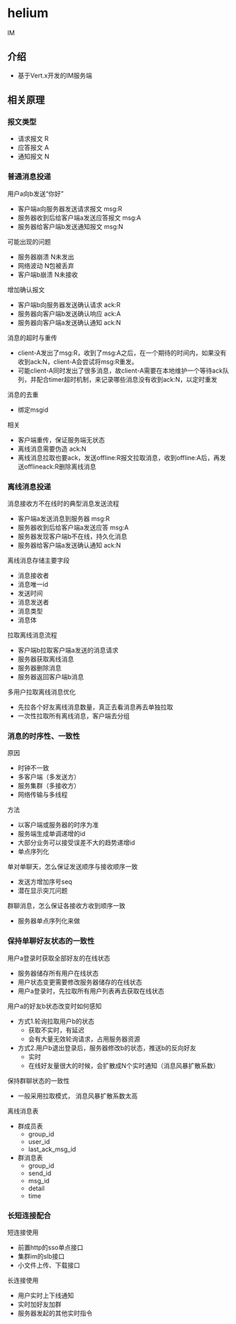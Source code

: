 # helium

IM

## 介绍
  - 基于Vert.x开发的IM服务端

## 相关原理

### 报文类型
  - 请求报文 R
  - 应答报文 A
  - 通知报文 N
  
### 普通消息投递
  用户a向b发送“你好”
  - 客户端a向服务器发送请求报文 msg:R
  - 服务器收到后给客户端a发送应答报文 msg:A
  - 服务器给客户端b发送通知报文 msg:N

  可能出现的问题
  - 服务器崩溃 N未发出
  - 网络波动 N包被丢弃
  - 客户端b崩溃 N未接收
  
  增加确认报文
  - 客户端b向服务器发送确认请求 ack:R
  - 服务器向客户端b发送确认响应 ack:A
  - 服务器向客户端a发送确认通知 ack:N
  
  消息的超时与重传
  - client-A发出了msg:R，收到了msg:A之后，在一个期待的时间内，如果没有收到ack:N，client-A会尝试将msg:R重发。
  - 可能client-A同时发出了很多消息，故client-A需要在本地维护一个等待ack队列，并配合timer超时机制，来记录哪些消息没有收到ack:N，以定时重发
  
  消息的去重
  - 绑定msgid
  
  相关
  - 客户端重传，保证服务端无状态
  - 离线消息需要伪造 ack:N
  - 离线消息拉取也要ack，发送offline:R报文拉取消息，收到offline:A后，再发送offlineack:R删除离线消息
  
### 离线消息投递
  消息接收方不在线时的典型消息发送流程
  - 客户端a发送消息到服务器 msg:R
  - 服务器收到后给客户端a发送应答 msg:A
  - 服务器发现客户端b不在线，持久化消息
  - 服务器给客户端a发送确认通知 ack:N
  
  离线消息存储主要字段
  - 消息接收者
  - 消息唯一id
  - 发送时间
  - 消息发送者
  - 消息类型
  - 消息体
  
  拉取离线消息流程
  - 客户端b拉取客户端a发送的消息请求
  - 服务器获取离线消息
  - 服务器删除消息
  - 服务器返回客户端b消息
  
  多用户拉取离线消息优化
  - 先拉各个好友离线消息数量，真正去看消息再去单独拉取
  - 一次性拉取所有离线消息，客户端去分组
  
### 消息的时序性、一致性
  原因
  - 时钟不一致
  - 多客户端（多发送方）
  - 服务集群（多接收方）
  - 网络传输与多线程
  
  方法
  - 以客户端或服务器的时序为准
  - 服务端生成单调递增的id
  - 大部分业务可以接受误差不大的趋势递增id
  - 单点序列化
  
  单对单聊天，怎么保证发送顺序与接收顺序一致
  - 发送方增加序号seq
  - 潜在显示突兀问题
  
  群聊消息，怎么保证各接收方收到顺序一致
  - 服务器单点序列化来做
  
### 保持单聊好友状态的一致性
  用户a登录时获取全部好友的在线状态
  - 服务器储存所有用户在线状态
  - 用户状态变更需要修改服务器储存的在线状态
  - 用户a登录时，先拉取所有用户列表再去获取在线状态
  
  用户a的好友b状态改变时如何感知
  - 方式1.轮询拉取用户b的状态
    - 获取不实时，有延迟
    - 会有大量无效轮询请求，占用服务器资源
  - 方式2.用户b退出登录后，服务器修改b的状态，推送b的反向好友
    - 实时
    - 在线好友量很大的时候，会扩散成N个实时通知（消息风暴扩散系数）
    
  保持群聊状态的一致性
  - 一般采用拉取模式， 消息风暴扩散系数太高
  
  离线消息表
  - 群成员表
    - group_id
    - user_id
    - last_ack_msg_id
  - 群消息表
    - group_id
    - send_id
    - msg_id
    - detail
    - time
    
### 长短连接配合
  短连接使用
  - 前置http的sso单点接口
  - 集群im的slb接口
  - 小文件上传、下载接口
  
  长连接使用
  - 用户实时上下线通知
  - 实时加好友加群
  - 服务器发起的其他实时指令
  
